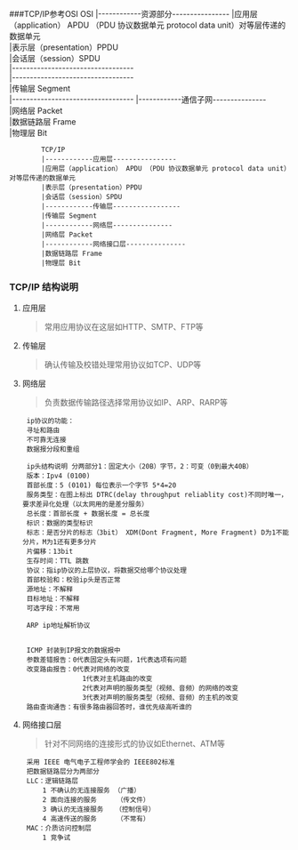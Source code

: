 ###TCP/IP参考OSI
            OSI
            |------------资源部分----------------
            |应用层（application） APDU （PDU 协议数据单元 protocol data unit）对等层传递的数据单元  
            |表示层（presentation）PPDU  
            |会话层（session）SPDU  
            |----------------------------------  
            |----------------------------------   
            |传输层 Segment  
            |---------------------------------- 
            |------------通信子网---------------  
            |网络层 Packet  
            |数据链路层 Frame  
            |物理层 Bit 
            
            
            TCP/IP
            |------------应用层----------------
            |应用层（application） APDU （PDU 协议数据单元 protocol data unit）对等层传递的数据单元  
            |表示层（presentation）PPDU  
            |会话层（session）SPDU  
            |------------传输层-----------------   
            |传输层 Segment  
            |------------网络层---------------  
            |网络层 Packet  
            |------------网络接口层---------------
            |数据链路层 Frame  
            |物理层 Bit  
            
### TCP/IP 结构说明 
1. 应用层
    > 常用应用协议在这层如HTTP、SMTP、FTP等

2. 传输层
    > 确认传输及校错处理常用协议如TCP、UDP等
    
3. 网络层
    > 负责数据传输路径选择常用协议如IP、ARP、RARP等
    
        ip协议的功能：
        寻址和路由
        不可靠无连接
        数据报分段和重组
        
        ip头结构说明 分两部分1：固定大小（20B）字节，2：可变（0到最大40B）
        版本：Ipv4 (0100)
        首部长度：5 (0101) 每位表示一个字节 5*4=20
        服务类型：在图上标出 DTRC(delay throughput reliablity cost)不同时唯一，要求差异化处理（以太网用的是差分服务）
        总长度：首部长度 + 数据长度 = 总长度
        标识：数据的类型标识
        标志：是否分片的标志（3bit） XDM(Dont Fragment, More Fragment) D为1不能分片，M为1还有更多分片
        片偏移：13bit
        生存时间：TTL 跳数
        协议：指ip协议的上层协议，将数据交给哪个协议处理
        首部校验和：校验ip头是否正常
        源地址：不解释
        目标地址：不解释
        可选字段：不常用
        
        ARP ip地址解析协议
        
        
        ICMP 封装到IP报文的数据报中
        参数差错报告：0代表固定头有问题，1代表选项有问题
        改变路由报告：0代表对网络的改变
                      1代表对主机路由的改变
                      2代表对声明的服务类型（视频、音频）的网络的改变
                      3代表对声明的服务类型（视频、音频）的主机的改变
        路由查询通告：有很多路由器回答时，谁优先级高听谁的
        
        
    
4. 网络接口层
    > 针对不同网络的连接形式的协议如Ethernet、ATM等
    
        采用 IEEE 电气电子工程师学会的 IEEE802标准
        把数据链路层分为两部分
        LLC：逻辑链路层
            1 不确认的无连接服务 （广播）
            2 面向连接的服务     （传文件）
            3 确认的无连接服务   （控制信号）
            4 高速传送的服务     （不常有）
        MAC：介质访问控制层
            1 竞争试
    
    